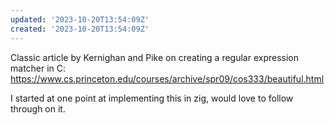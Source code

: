 ```yaml
---
updated: '2023-10-20T13:54:09Z'
created: '2023-10-20T13:54:09Z'
---
```

Classic article by Kernighan and Pike on creating a regular expression matcher in C: https://www.cs.princeton.edu/courses/archive/spr09/cos333/beautiful.html

I started at one point at implementing this in zig, would love to follow through on it.